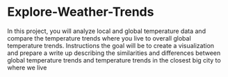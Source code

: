 # Explore-Weather-Trends
In this project, you will analyze local and global temperature data and compare the temperature trends where you live to overall global temperature trends. Instructions  the goal will be to create a visualization and prepare a write up describing the similarities and differences between global temperature trends and temperature trends in the closest big city to where we live
